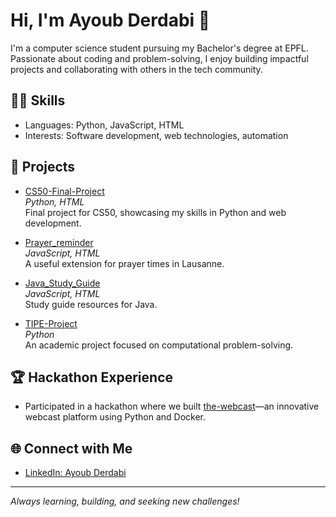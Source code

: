 # Hi, I'm Ayoub Derdabi 👋

I'm a computer science student pursuing my Bachelor's degree at EPFL. Passionate about coding and problem-solving, I enjoy building impactful projects and collaborating with others in the tech community.

## 🧑‍💻 Skills
- Languages: Python, JavaScript, HTML
- Interests: Software development, web technologies, automation

## 🚀 Projects
- [CS50-Final-Project](https://github.com/Derdev74/CS50-Final-Project)  
  *Python, HTML*  
  Final project for CS50, showcasing my skills in Python and web development.

- [Prayer_reminder](https://github.com/Derdev74/Prayer_reminder)  
  *JavaScript, HTML*  
  A useful extension for prayer times in Lausanne.

- [Java_Study_Guide](https://github.com/Derdev74/Java_Study_Guide)  
  *JavaScript, HTML*  
  Study guide resources for Java.

- [TIPE-Project](https://github.com/Derdev74/TIPE-Project)  
  *Python*  
  An academic project focused on computational problem-solving.

## 🏆 Hackathon Experience

- Participated in a hackathon where we built [the-webcast](https://github.com/maliknie/the-webcast)—an innovative webcast platform using Python and Docker.

## 🌐 Connect with Me

- [LinkedIn: Ayoub Derdabi](https://www.linkedin.com/in/ayoub-derdabi)

---

*Always learning, building, and seeking new challenges!*